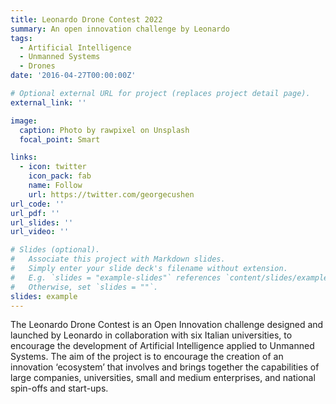 ```yaml
---
title: Leonardo Drone Contest 2022
summary: An open innovation challenge by Leonardo
tags:
  - Artificial Intelligence
  - Unmanned Systems
  - Drones
date: '2016-04-27T00:00:00Z'

# Optional external URL for project (replaces project detail page).
external_link: ''

image:
  caption: Photo by rawpixel on Unsplash
  focal_point: Smart

links:
  - icon: twitter
    icon_pack: fab
    name: Follow
    url: https://twitter.com/georgecushen
url_code: ''
url_pdf: ''
url_slides: ''
url_video: ''

# Slides (optional).
#   Associate this project with Markdown slides.
#   Simply enter your slide deck's filename without extension.
#   E.g. `slides = "example-slides"` references `content/slides/example-slides.md`.
#   Otherwise, set `slides = ""`.
slides: example
---
```


The Leonardo Drone Contest is an Open Innovation challenge designed and launched by Leonardo in collaboration with six Italian universities, to encourage the development of Artificial Intelligence applied to Unmanned Systems. The aim of the project is to encourage the creation of an innovation ‘ecosystem’ that involves and brings together the capabilities of large companies, universities, small and medium enterprises, and national spin-offs and start-ups.
